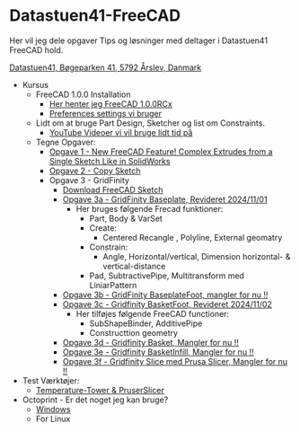 # Datastuen41-FreeCAD

Her vil jeg dele opgaver Tips og løsninger med deltager i Datastuen41 FreeCAD hold.

[Datastuen41,
Bøgeparken 41,
5792 Årslev,
Danmark](https://maps.app.goo.gl/i1MGUUs6uD3a9bza9)

* Kursus
  * FreeCAD 1.0.0 Installation
    * [Her henter jeg FreeCAD 1.0.0RCx](https://github.com/FreeCAD/FreeCAD/releases)
    * [Preferences settings vi bruger](./Preferences.md)
  * Lidt om at bruge Part Design, Sketcher og list om Constraints.
    * [YouTube Videoer vi vil bruge lidt tid på](./YouTube_Video_Links.md)
  * Tegne Opgaver:
    * [Opgave 1 - New FreeCAD Feature! Complex Extrudes from a Single Sketch Like in SolidWorks](./Opgaver/Opgave_1.0.0.md)
    * [Opgave 2 - Copy Sketch](./Opgaver/Opgave_2.0.0.md)
    * Opgave 3 - GridFinity
      * [Download FreeCAD Sketch](./Opgaver/Opgave_3a/Sketch/Opgave_3a.FCStd)
      * [Opgave 3a - GridFinity Baseplate, Revideret 2024/11/01](./Opgaver/Opgave_3a.md)
        * Her bruges følgende Frecad funktioner:
          * Part, Body & VarSet
          * Create:
            * Centered Recangle , Polyline, External geomatry
          * Constrain:
            * Angle, Horizontal/vertical, Dimension horizontal- & vertical-distance 
          * Pad, SubtractivePipe, Multitransform med LiniarPattern
      * [Opgave 3b - GridFinity BaseplateFoot, mangler for nu !!](./Opgaver/Opgave_3b.md)
      * [Opgave 3c - Gridfinity BasketFoot, Revideret 2024/11/02](./Opgaver/Opgave_3c.md)
        * Her tilføjes følgende FreeCAD functioner:
          * SubShapeBinder, AdditivePipe
          * Constructtion geometry
      * [Opgave 3d - Gridfinity Basket, Mangler for nu !!](./Opgaver/Opgave_3d.md)
      * [Opgave 3e - Gridfinity BasketInfill, Mangler for nu !!](./Opgaver/Opgave_3e.md)
      * [Opgave 3f - Gridfinity Slice med Prusa Slicer, Mangler for nu !!](./Opgaver/Opgave_3f.md)
* Test Værktøjer:
  * [Temperature-Tower & PruserSlicer](./Tools/temp-tower/TempTower.md)
* Octoprint - Er det noget jeg kan bruge?
  * [Windows](./Tools/Octoprint/OctoprintWin.md)
  * For Linux
  
